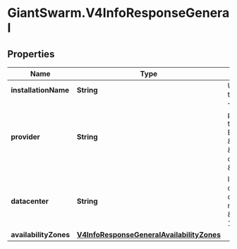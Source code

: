 # GiantSwarm.V4InfoResponseGeneral

## Properties

Name | Type | Description | Notes
------------ | ------------- | ------------- | -------------
**installationName** | **String** | Unique name of the installation | [optional] 
**provider** | **String** | The technical provider used in this installation. Either \&quot;kvm\&quot;, \&quot;aws\&quot;, or \&quot;azure\&quot;. | [optional] 
**datacenter** | **String** | Identifier of the datacenter or cloud provider region, e. g. \&quot;eu-west-1\&quot; | [optional] 
**availabilityZones** | [**V4InfoResponseGeneralAvailabilityZones**](V4InfoResponseGeneralAvailabilityZones.md) |  | 


